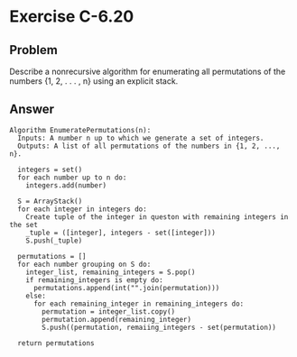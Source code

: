 # Exercise C-6.20

## Problem

Describe a nonrecursive algorithm for enumerating all permutations of the
numbers {1, 2, . . . , n} using an explicit stack.

## Answer

```
Algorithm EnumeratePermutations(n):
  Inputs: A number n up to which we generate a set of integers.
  Outputs: A list of all permutations of the numbers in {1, 2, ..., n}.

  integers = set()
  for each number up to n do:
    integers.add(number)

  S = ArrayStack()
  for each integer in integers do:
    Create tuple of the integer in queston with remaining integers in the set
    _tuple = ([integer], integers - set([integer]))
    S.push(_tuple)

  permutations = []
  for each number grouping on S do:
    integer_list, remaining_integers = S.pop()
    if remaining_integers is empty do:
      permutations.append(int("".join(permutation)))
    else:
      for each remaining_integer in remaining_integers do:
        permutation = integer_list.copy()
        permutation.append(remaining_integer)
        S.push((permutation, remaiing_integers - set(permutation))

  return permutations
```
